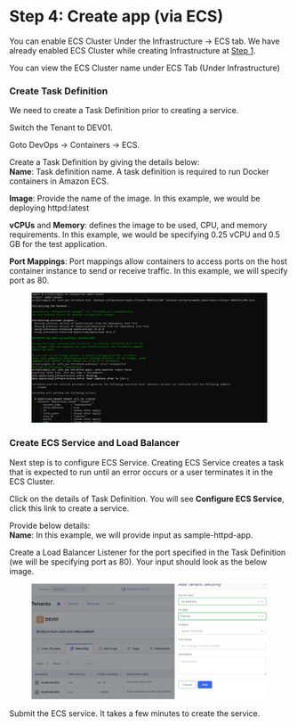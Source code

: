 # Step 4: Create app (via ECS)

You can enable ECS Cluster Under the Infrastructure -> ECS tab. We have already enabled ECS Cluster while creating Infrastructure at [Step 1](../step-1-infrastructure.md).

You can view the ECS Cluster name under ECS Tab (Under Infrastructure)

### Create Task Definition

We need to create a Task Definition prior to creating a service.

Switch the Tenant to DEV01.

Goto DevOps -> Containers -> ECS.

Create a Task Definition by giving the details below:\
**Name**: Task definition name. A task definition is required to run Docker containers in Amazon ECS.

**Image**: Provide the name of the image. In this example, we would be deploying httpd:latest

**vCPUs** and **Memory**: defines the image to be used, CPU, and memory requirements. In this example, we would be specifying 0.25 vCPU and 0.5 GB for the test application.

**Port Mappings**: Port mappings allow containers to access ports on the host container instance to send or receive traffic. In this example, we will specify port as 80.

<figure><img src="../../../.gitbook/assets/image (81).png" alt=""><figcaption></figcaption></figure>

### Create ECS Service and Load Balancer

Next step is to configure ECS Service. Creating ECS Service creates a task that is expected to run until an error occurs or a user terminates it in the ECS Cluster.

Click on the details of Task Definition. You will see **Configure ECS Service**, click this link to create a service.

Provide below details:\
**Name**: In this example, we will provide input as sample-httpd-app.

Create a Load Balancer Listener for the port specified in the Task Definition (we will be specifying port as 80). Your input should look as the below image.

<div align="left">

<figure><img src="../../../.gitbook/assets/image (84).png" alt=""><figcaption></figcaption></figure>

</div>

Submit the ECS service. It takes a few minutes to create the service.

